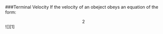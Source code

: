 ###Terminal Velocity
If the velocity of an obeject obeys an equation of the form:  
<center>2</center>  
![][1]

[1]: http://latex.codecogs.com/gif.latex?\\\frac{dv}{dt}=a-bv  
[2]: http://latex.codecogs.com/gif.latex?\x=\\frac{-b\\pm\\sqrt{b^2-4ac}}{2a}  
